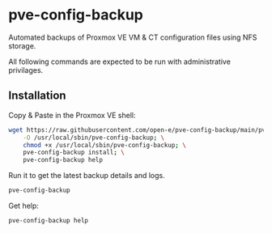 # pve-config-backup

Automated backups of Proxmox VE VM & CT configuration files using NFS storage.

All following commands are expected to be run with administrative privilages.

## Installation
Copy & Paste in the Proxmox VE shell:
```bash
wget https://raw.githubusercontent.com/open-e/pve-config-backup/main/pve-config-backup \
    -O /usr/local/sbin/pve-config-backup; \
    chmod +x /usr/local/sbin/pve-config-backup; \
    pve-config-backup install; \
    pve-config-backup help
```
Run it to get the latest backup details and logs.
```bash
pve-config-backup
```
Get help:
```bash
pve-config-backup help
```
